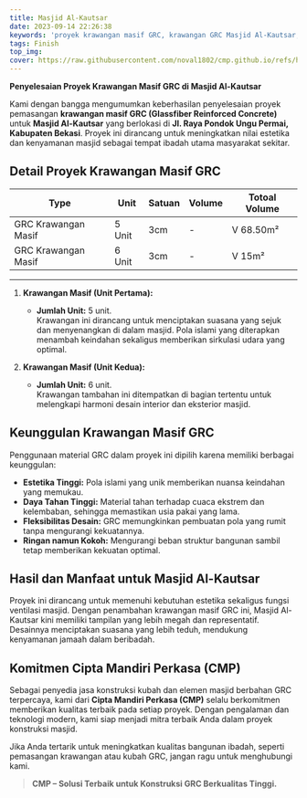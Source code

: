 ```yaml
---
title: Masjid Al-Kautsar
date: 2023-09-14 22:26:38
keywords: 'proyek krawangan masif GRC, krawangan GRC Masjid Al-Kautsar, pemasangan krawangan GRC Bekasi, krawangan islami GRC, keunggulan krawangan GRC, desain ventilasi masjid, material GRC tahan cuaca, pola islami GRC, konstruksi masjid modern, jasa pemasangan krawangan GRC, krawangan GRC estetika tinggi, daya tahan krawangan GRC, fleksibilitas desain GRC, krawangan GRC ringan kokoh, Cipta Mandiri Perkasa, kontraktor GRC terpercaya, konstruksi masjid berkualitas, krawangan GRC untuk ventilasi, proyek GRC profesional'
tags: Finish
top_img:
cover: https://raw.githubusercontent.com/noval1802/cmp.github.io/refs/heads/main/asset/krawangan/blog.jpg
---
```


**Penyelesaian Proyek Krawangan Masif GRC di Masjid Al-Kautsar**  

Kami dengan bangga mengumumkan keberhasilan penyelesaian proyek pemasangan **krawangan masif GRC (Glassfiber Reinforced Concrete)** untuk **Masjid Al-Kautsar** yang berlokasi di **Jl. Raya Pondok Ungu Permai, Kabupaten Bekasi**. Proyek ini dirancang untuk meningkatkan nilai estetika dan kenyamanan masjid sebagai tempat ibadah utama masyarakat sekitar.  

## **Detail Proyek Krawangan Masif GRC**  

|       Type      |  Unit  | Satuan |   Volume    | Totoal Volume |
| --------------- | ------ | ------ | ----------- | ------------- |
| GRC Krawangan Masif | 5 Unit | 3cm | - | V 68.50m² |
| GRC Krawangan Masif | 6 Unit | 3cm | - | V 15m² |
---


1. **Krawangan Masif (Unit Pertama):**  
   - **Jumlah Unit:** 5 unit.  
   Krawangan ini dirancang untuk menciptakan suasana yang sejuk dan menyenangkan di dalam masjid. Pola islami yang diterapkan menambah keindahan sekaligus memberikan sirkulasi udara yang optimal.  

2. **Krawangan Masif (Unit Kedua):**  
   - **Jumlah Unit:** 6 unit.  
   Krawangan tambahan ini ditempatkan di bagian tertentu untuk melengkapi harmoni desain interior dan eksterior masjid.  

## **Keunggulan Krawangan Masif GRC**  
Penggunaan material GRC dalam proyek ini dipilih karena memiliki berbagai keunggulan:  
- **Estetika Tinggi:** Pola islami yang unik memberikan nuansa keindahan yang memukau.  
- **Daya Tahan Tinggi:** Material tahan terhadap cuaca ekstrem dan kelembaban, sehingga memastikan usia pakai yang lama.  
- **Fleksibilitas Desain:** GRC memungkinkan pembuatan pola yang rumit tanpa mengurangi kekuatannya.  
- **Ringan namun Kokoh:** Mengurangi beban struktur bangunan sambil tetap memberikan kekuatan optimal.  

## **Hasil dan Manfaat untuk Masjid Al-Kautsar**  
Proyek ini dirancang untuk memenuhi kebutuhan estetika sekaligus fungsi ventilasi masjid. Dengan penambahan krawangan masif GRC ini, Masjid Al-Kautsar kini memiliki tampilan yang lebih megah dan representatif. Desainnya menciptakan suasana yang lebih teduh, mendukung kenyamanan jamaah dalam beribadah.  

## **Komitmen Cipta Mandiri Perkasa (CMP)**  
Sebagai penyedia jasa konstruksi kubah dan elemen masjid berbahan GRC terpercaya, kami dari **Cipta Mandiri Perkasa (CMP)** selalu berkomitmen memberikan kualitas terbaik pada setiap proyek. Dengan pengalaman dan teknologi modern, kami siap menjadi mitra terbaik Anda dalam proyek konstruksi masjid.  

Jika Anda tertarik untuk meningkatkan kualitas bangunan ibadah, seperti pemasangan krawangan atau kubah GRC, jangan ragu untuk menghubungi kami.  

>**CMP – Solusi Terbaik untuk Konstruksi GRC Berkualitas Tinggi.**   